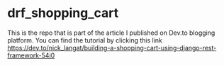 # drf_shopping_cart
This is the repo that is part of the article I published on Dev.to blogging platform.
You can find the tutorial by clicking this link https://dev.to/nick_langat/building-a-shopping-cart-using-django-rest-framework-54i0

